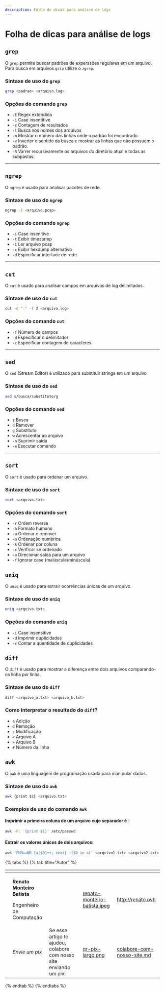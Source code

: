```yaml
---
description: Folha de dicas para análise de logs
---
```


# Folha de dicas para análise de logs

## `grep`

O `grep` permite buscar padrões de experssões regulares em um arquivo. Para busca em arquivos `gzip` utilize o `zgrep`.

### Sintaxe de uso do `grep`

```bash
grep <padrao> <arquivo.log>
```

### Opções do comando `grep`

- `-E` Regex extendida
- `-i` Case insentitive
- `-c` Contagem de resultados
- `-l` Busca nos nomes dos arquivos
- `-n` Mostrar o número das linhas onde o padrão foi encontrado.
- `-v` Inverter o sentido da busca e mostrar as linhas que não possuem o padrão.
- `-R` Varrer recursivamente os arquivos do diretório atual e todas as subpastas.

---

## `ngrep`

O `ngrep` é usado para analisar pacotes de rede.

### Sintaxe de uso do `ngrep`

```bash
ngrep -I <arquivo.pcap>
```

### Opções do comando `ngrep`

- `-i` Case insenitive
- `-t` Exibir timestamp
- `-I` Ler arquivo pcap
- `-x` Exibir hexdump alternativo
- `-d` Especificar interface de rede

---

## `cut`

O `cut` é usado para analisar campos em arquivos de log delimitados.

### Sintaxe de uso do `cut`

```bash
cut -d ":" -f 2 <arquivo.log>
```

### Opções do comando `cut`

- `-f` Número de campos
- `-d` Especificar o delimitador
- `-c` Especificar contagem de caracteres

---

## `sed`

O `sed` (Stream Editor) é utilizado para substituir strings em um arquivo

### Sintaxe de uso do `sed`

```bash
sed s/busca/substituto/g
```

### Opções do comando `sed`

- `s` Busca
- `d` Remover
- `g` Substituto
- `w` Acrescentar ao arquivo
- `-n` Suprimir saída
- `-e` Executar comando

---

## `sort`

O `sort` é usado para ordenar um arquivo.

### Sintaxe de uso do `sort`

```bash
sort <arquivo.txt>
```

### Opções do comando `sort`

- `-r` Ordem reversa
- `-h` Formato humano
- `-u` Ordenar e remover
- `-n` Ordenação numérica
- `-k` Ordenar por coluna
- `-c` Verificar se ordenado
- `-o` Direcionar saída para um arquivo
- `-f` Ignorar case (maiúscula/minúscula)

## `uniq`

O `uniq` é usado para extrair ocorrências únicas de um arquivo.

### Sintaxe de uso do `uniq`

```bash
uniq <arquivo.txt>
```

### Opções do comando `uniq`

- `-i` Case insensitive
- `-d` Imprimir duplicidades
- `-c` Contar a quantidade de duplicidades

## `diff`

O `diff` é usado para mostrar a diferença entre dois arquivos comparando-os linha por linha.

### Sintaxe de uso do `diff`

```bash
diff <arquivo_a.txt> <arquivo_b.txt>
```

### Como interpretar o resultado do `diff`?

- `a` Adição
- `d` Remoção
- `c` Modificação
- `<` Arquivo A
- `>` Arquivo B
- `#` Número da linha

## `awk`

O `awk` é uma linguagem de programação usada para manipular dados.

### Sintaxe de uso do `awk`

```bash
awk {print $2} <arquivo.txt>
```

### Exemplos de uso do comando `awk`

#### Imprimir a primeira coluna de um arquivo cujo separador é `:`

```bash
awk -F: '{print $1}' /etc/passwd
```

#### Extrair os valores únicos de dois arquivos:

```bash
awk 'FNR==NR {a[$0]++; next} !($0 in a)' <arquivo1.txt> <arquivo2.txt>
```

{% tabs %}
{% tab title="Autor" %}
<table data-card-size="large" data-view="cards"><thead><tr><th data-type="users" data-multiple></th><th></th><th></th><th data-hidden data-card-cover data-type="files"></th><th data-hidden data-card-target data-type="content-ref"></th></tr></thead><tbody><tr><td></td><td><p><strong>Renato Monteiro Batista</strong></p><p>Engenheiro de Computação</p></td><td></td><td><a href="../../.gitbook/assets/renato-monteiro-batista.jpeg">renato-monteiro-batista.jpeg</a></td><td><a href="http://renato.ovh">http://renato.ovh</a></td></tr><tr><td></td><td><em>Envie um pix</em></td><td>Se esse artigo te ajudou, colabore com nosso site enviando um pix.</td><td><a href="../../.gitbook/assets/qr-pix-largo.png">qr-pix-largo.png</a></td><td><a href="../../colabore-com-nosso-site.md">colabore-com-nosso-site.md</a></td></tr></tbody></table>
{% endtab %}
{% endtabs %}